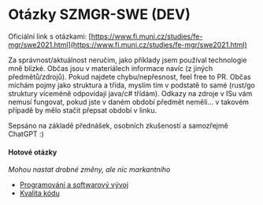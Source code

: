 # Otázky SZMGR-SWE (DEV)

Oficiální link s otázkami: [https://www.fi.muni.cz/studies/fe-mgr/swe2021.html](https://www.fi.muni.cz/studies/fe-mgr/swe2021.html)

Za správnost/aktuálnost neručím, jako příklady jsem používal technologie mně blízké. Občas jsou v materiálech informace navíc (z jiných předmětů/zdrojů). Pokud najdete chybu/nepřesnost, feel free to PR. Občas míchám pojmy jako struktura a třída, myslím tím v podstatě to samé (rust/go struktury víceméně odpovídají java/c# třídám). Odkazy na zdroje v ISu vám nemusí fungovat, pokud jste v daném období předmět neměli... v takovém případě by mělo stačit přepsat období v linku.

Sepsáno na základě přednášek, osobních zkušeností a samozřejmě ChatGPT :)

#### Hotové otázky

*Mohou nastat drobné změny, ale nic markantního*

- [Programování a softwarový vývoj](./1_programovani_a_softwarovy_vyvoj.md)
- [Kvalita kódu](./2_kvalita_kodu.md)